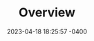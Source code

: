 ---
layout: post
title:  "Overview"
date:   2023-04-18 18:25:57 -0400
categories: about overview
---